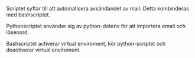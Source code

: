 Scriptet syftar till att automatisera avsändandet av mail. Detta kombinderas med bashscriptet. 

Pythonscriptet använder sig av python-dotenv för att importera email och lösenord. 

Bashscriptet activerar virtual enviroment, kör python-scriptet och deactiverar virtual enviroment. 
